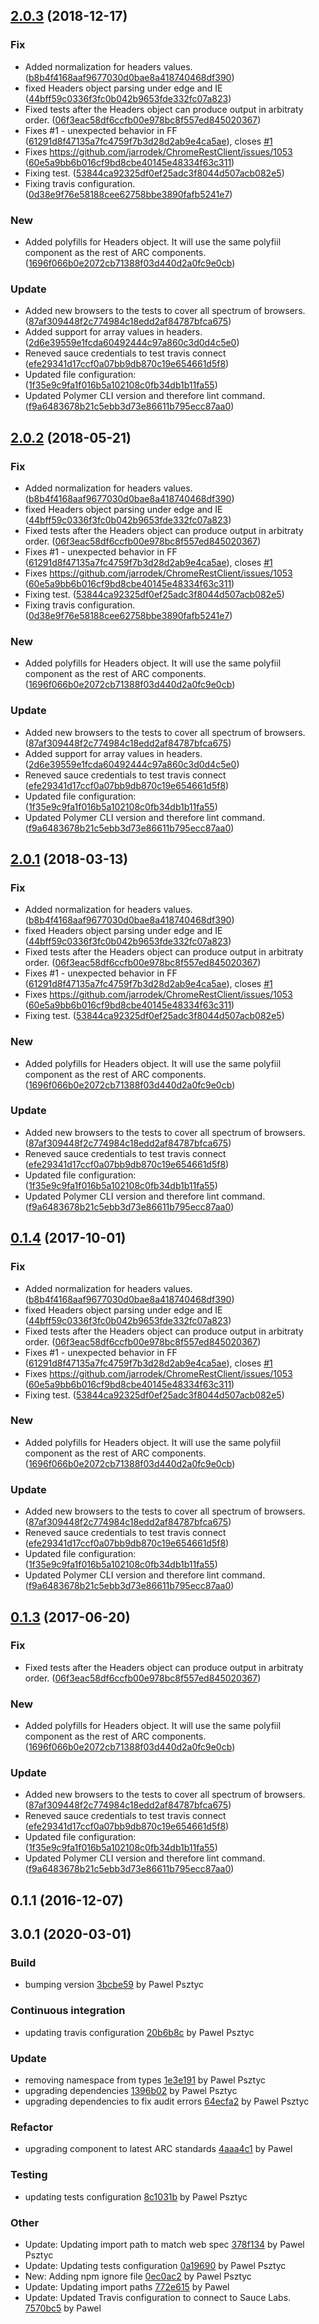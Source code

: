 <a name="2.0.3"></a>
## [2.0.3](https://github.com/advanced-rest-client/headers-parser-behavior/compare/0.1.1...2.0.3) (2018-12-17)


### Fix

* Added normalization for headers values. ([b8b4f4168aaf9677030d0bae8a418740468df390](https://github.com/advanced-rest-client/headers-parser-behavior/commit/b8b4f4168aaf9677030d0bae8a418740468df390))
* fixed Headers object parsing under edge and IE ([44bff59c0336f3fc0b042b9653fde332fc07a823](https://github.com/advanced-rest-client/headers-parser-behavior/commit/44bff59c0336f3fc0b042b9653fde332fc07a823))
* Fixed tests after the Headers object can produce output in arbitraty order. ([06f3eac58df6ccfb00e978bc8f557ed845020367](https://github.com/advanced-rest-client/headers-parser-behavior/commit/06f3eac58df6ccfb00e978bc8f557ed845020367))
* Fixes #1 - unexpected behavior in FF ([61291d8f47135a7fc4759f7b3d28d2ab9e4ca5ae](https://github.com/advanced-rest-client/headers-parser-behavior/commit/61291d8f47135a7fc4759f7b3d28d2ab9e4ca5ae)), closes [#1](https://github.com/advanced-rest-client/headers-parser-behavior/issues/1)
* Fixes https://github.com/jarrodek/ChromeRestClient/issues/1053 ([60e5a9bb6b016cf9bd8cbe40145e48334f63c311](https://github.com/advanced-rest-client/headers-parser-behavior/commit/60e5a9bb6b016cf9bd8cbe40145e48334f63c311))
* Fixing test. ([53844ca92325df0ef25adc3f8044d507acb082e5](https://github.com/advanced-rest-client/headers-parser-behavior/commit/53844ca92325df0ef25adc3f8044d507acb082e5))
* Fixing travis configuration. ([0d38e9f76e58188cee62758bbe3890fafb5241e7](https://github.com/advanced-rest-client/headers-parser-behavior/commit/0d38e9f76e58188cee62758bbe3890fafb5241e7))

### New

* Added polyfills for Headers object. It will use the same polyfiil component as the rest of ARC components. ([1696f066b0e2072cb71388f03d440d2a0fc9e0cb](https://github.com/advanced-rest-client/headers-parser-behavior/commit/1696f066b0e2072cb71388f03d440d2a0fc9e0cb))

### Update

* Added new browsers to the tests to cover all spectrum of browsers. ([87af309448f2c774984c18edd2af84787bfca675](https://github.com/advanced-rest-client/headers-parser-behavior/commit/87af309448f2c774984c18edd2af84787bfca675))
* Added support for array values in headers. ([2d6e39559e1fcda60492444c97a860c3d0d4c5e0](https://github.com/advanced-rest-client/headers-parser-behavior/commit/2d6e39559e1fcda60492444c97a860c3d0d4c5e0))
* Reneved sauce credentials to test travis connect ([efe29341d17ccf0a07bb9db870c19e654661d5f8](https://github.com/advanced-rest-client/headers-parser-behavior/commit/efe29341d17ccf0a07bb9db870c19e654661d5f8))
* Updated file configuration: ([1f35e9c9fa1f016b5a102108c0fb34db1b11fa55](https://github.com/advanced-rest-client/headers-parser-behavior/commit/1f35e9c9fa1f016b5a102108c0fb34db1b11fa55))
* Updated Polymer CLI version and therefore lint command. ([f9a6483678b21c5ebb3d73e86611b795ecc87aa0](https://github.com/advanced-rest-client/headers-parser-behavior/commit/f9a6483678b21c5ebb3d73e86611b795ecc87aa0))



<a name="2.0.2"></a>
## [2.0.2](https://github.com/advanced-rest-client/headers-parser-behavior/compare/0.1.1...2.0.2) (2018-05-21)


### Fix

* Added normalization for headers values. ([b8b4f4168aaf9677030d0bae8a418740468df390](https://github.com/advanced-rest-client/headers-parser-behavior/commit/b8b4f4168aaf9677030d0bae8a418740468df390))
* fixed Headers object parsing under edge and IE ([44bff59c0336f3fc0b042b9653fde332fc07a823](https://github.com/advanced-rest-client/headers-parser-behavior/commit/44bff59c0336f3fc0b042b9653fde332fc07a823))
* Fixed tests after the Headers object can produce output in arbitraty order. ([06f3eac58df6ccfb00e978bc8f557ed845020367](https://github.com/advanced-rest-client/headers-parser-behavior/commit/06f3eac58df6ccfb00e978bc8f557ed845020367))
* Fixes #1 - unexpected behavior in FF ([61291d8f47135a7fc4759f7b3d28d2ab9e4ca5ae](https://github.com/advanced-rest-client/headers-parser-behavior/commit/61291d8f47135a7fc4759f7b3d28d2ab9e4ca5ae)), closes [#1](https://github.com/advanced-rest-client/headers-parser-behavior/issues/1)
* Fixes https://github.com/jarrodek/ChromeRestClient/issues/1053 ([60e5a9bb6b016cf9bd8cbe40145e48334f63c311](https://github.com/advanced-rest-client/headers-parser-behavior/commit/60e5a9bb6b016cf9bd8cbe40145e48334f63c311))
* Fixing test. ([53844ca92325df0ef25adc3f8044d507acb082e5](https://github.com/advanced-rest-client/headers-parser-behavior/commit/53844ca92325df0ef25adc3f8044d507acb082e5))
* Fixing travis configuration. ([0d38e9f76e58188cee62758bbe3890fafb5241e7](https://github.com/advanced-rest-client/headers-parser-behavior/commit/0d38e9f76e58188cee62758bbe3890fafb5241e7))

### New

* Added polyfills for Headers object. It will use the same polyfiil component as the rest of ARC components. ([1696f066b0e2072cb71388f03d440d2a0fc9e0cb](https://github.com/advanced-rest-client/headers-parser-behavior/commit/1696f066b0e2072cb71388f03d440d2a0fc9e0cb))

### Update

* Added new browsers to the tests to cover all spectrum of browsers. ([87af309448f2c774984c18edd2af84787bfca675](https://github.com/advanced-rest-client/headers-parser-behavior/commit/87af309448f2c774984c18edd2af84787bfca675))
* Added support for array values in headers. ([2d6e39559e1fcda60492444c97a860c3d0d4c5e0](https://github.com/advanced-rest-client/headers-parser-behavior/commit/2d6e39559e1fcda60492444c97a860c3d0d4c5e0))
* Reneved sauce credentials to test travis connect ([efe29341d17ccf0a07bb9db870c19e654661d5f8](https://github.com/advanced-rest-client/headers-parser-behavior/commit/efe29341d17ccf0a07bb9db870c19e654661d5f8))
* Updated file configuration: ([1f35e9c9fa1f016b5a102108c0fb34db1b11fa55](https://github.com/advanced-rest-client/headers-parser-behavior/commit/1f35e9c9fa1f016b5a102108c0fb34db1b11fa55))
* Updated Polymer CLI version and therefore lint command. ([f9a6483678b21c5ebb3d73e86611b795ecc87aa0](https://github.com/advanced-rest-client/headers-parser-behavior/commit/f9a6483678b21c5ebb3d73e86611b795ecc87aa0))



<a name="2.0.1"></a>
## [2.0.1](https://github.com/advanced-rest-client/headers-parser-behavior/compare/0.1.1...2.0.1) (2018-03-13)


### Fix

* Added normalization for headers values. ([b8b4f4168aaf9677030d0bae8a418740468df390](https://github.com/advanced-rest-client/headers-parser-behavior/commit/b8b4f4168aaf9677030d0bae8a418740468df390))
* fixed Headers object parsing under edge and IE ([44bff59c0336f3fc0b042b9653fde332fc07a823](https://github.com/advanced-rest-client/headers-parser-behavior/commit/44bff59c0336f3fc0b042b9653fde332fc07a823))
* Fixed tests after the Headers object can produce output in arbitraty order. ([06f3eac58df6ccfb00e978bc8f557ed845020367](https://github.com/advanced-rest-client/headers-parser-behavior/commit/06f3eac58df6ccfb00e978bc8f557ed845020367))
* Fixes #1 - unexpected behavior in FF ([61291d8f47135a7fc4759f7b3d28d2ab9e4ca5ae](https://github.com/advanced-rest-client/headers-parser-behavior/commit/61291d8f47135a7fc4759f7b3d28d2ab9e4ca5ae)), closes [#1](https://github.com/advanced-rest-client/headers-parser-behavior/issues/1)
* Fixes https://github.com/jarrodek/ChromeRestClient/issues/1053 ([60e5a9bb6b016cf9bd8cbe40145e48334f63c311](https://github.com/advanced-rest-client/headers-parser-behavior/commit/60e5a9bb6b016cf9bd8cbe40145e48334f63c311))
* Fixing test. ([53844ca92325df0ef25adc3f8044d507acb082e5](https://github.com/advanced-rest-client/headers-parser-behavior/commit/53844ca92325df0ef25adc3f8044d507acb082e5))

### New

* Added polyfills for Headers object. It will use the same polyfiil component as the rest of ARC components. ([1696f066b0e2072cb71388f03d440d2a0fc9e0cb](https://github.com/advanced-rest-client/headers-parser-behavior/commit/1696f066b0e2072cb71388f03d440d2a0fc9e0cb))

### Update

* Added new browsers to the tests to cover all spectrum of browsers. ([87af309448f2c774984c18edd2af84787bfca675](https://github.com/advanced-rest-client/headers-parser-behavior/commit/87af309448f2c774984c18edd2af84787bfca675))
* Reneved sauce credentials to test travis connect ([efe29341d17ccf0a07bb9db870c19e654661d5f8](https://github.com/advanced-rest-client/headers-parser-behavior/commit/efe29341d17ccf0a07bb9db870c19e654661d5f8))
* Updated file configuration: ([1f35e9c9fa1f016b5a102108c0fb34db1b11fa55](https://github.com/advanced-rest-client/headers-parser-behavior/commit/1f35e9c9fa1f016b5a102108c0fb34db1b11fa55))
* Updated Polymer CLI version and therefore lint command. ([f9a6483678b21c5ebb3d73e86611b795ecc87aa0](https://github.com/advanced-rest-client/headers-parser-behavior/commit/f9a6483678b21c5ebb3d73e86611b795ecc87aa0))



<a name="0.1.4"></a>
## [0.1.4](https://github.com/advanced-rest-client/headers-parser-behavior/compare/0.1.1...0.1.4) (2017-10-01)


### Fix

* Added normalization for headers values. ([b8b4f4168aaf9677030d0bae8a418740468df390](https://github.com/advanced-rest-client/headers-parser-behavior/commit/b8b4f4168aaf9677030d0bae8a418740468df390))
* fixed Headers object parsing under edge and IE ([44bff59c0336f3fc0b042b9653fde332fc07a823](https://github.com/advanced-rest-client/headers-parser-behavior/commit/44bff59c0336f3fc0b042b9653fde332fc07a823))
* Fixed tests after the Headers object can produce output in arbitraty order. ([06f3eac58df6ccfb00e978bc8f557ed845020367](https://github.com/advanced-rest-client/headers-parser-behavior/commit/06f3eac58df6ccfb00e978bc8f557ed845020367))
* Fixes #1 - unexpected behavior in FF ([61291d8f47135a7fc4759f7b3d28d2ab9e4ca5ae](https://github.com/advanced-rest-client/headers-parser-behavior/commit/61291d8f47135a7fc4759f7b3d28d2ab9e4ca5ae)), closes [#1](https://github.com/advanced-rest-client/headers-parser-behavior/issues/1)
* Fixes https://github.com/jarrodek/ChromeRestClient/issues/1053 ([60e5a9bb6b016cf9bd8cbe40145e48334f63c311](https://github.com/advanced-rest-client/headers-parser-behavior/commit/60e5a9bb6b016cf9bd8cbe40145e48334f63c311))
* Fixing test. ([53844ca92325df0ef25adc3f8044d507acb082e5](https://github.com/advanced-rest-client/headers-parser-behavior/commit/53844ca92325df0ef25adc3f8044d507acb082e5))

### New

* Added polyfills for Headers object. It will use the same polyfiil component as the rest of ARC components. ([1696f066b0e2072cb71388f03d440d2a0fc9e0cb](https://github.com/advanced-rest-client/headers-parser-behavior/commit/1696f066b0e2072cb71388f03d440d2a0fc9e0cb))

### Update

* Added new browsers to the tests to cover all spectrum of browsers. ([87af309448f2c774984c18edd2af84787bfca675](https://github.com/advanced-rest-client/headers-parser-behavior/commit/87af309448f2c774984c18edd2af84787bfca675))
* Reneved sauce credentials to test travis connect ([efe29341d17ccf0a07bb9db870c19e654661d5f8](https://github.com/advanced-rest-client/headers-parser-behavior/commit/efe29341d17ccf0a07bb9db870c19e654661d5f8))
* Updated file configuration: ([1f35e9c9fa1f016b5a102108c0fb34db1b11fa55](https://github.com/advanced-rest-client/headers-parser-behavior/commit/1f35e9c9fa1f016b5a102108c0fb34db1b11fa55))
* Updated Polymer CLI version and therefore lint command. ([f9a6483678b21c5ebb3d73e86611b795ecc87aa0](https://github.com/advanced-rest-client/headers-parser-behavior/commit/f9a6483678b21c5ebb3d73e86611b795ecc87aa0))



<a name="0.1.3"></a>
## [0.1.3](https://github.com/advanced-rest-client/headers-parser-behavior/compare/0.1.1...v0.1.3) (2017-06-20)


### Fix

* Fixed tests after the Headers object can produce output in arbitraty order. ([06f3eac58df6ccfb00e978bc8f557ed845020367](https://github.com/advanced-rest-client/headers-parser-behavior/commit/06f3eac58df6ccfb00e978bc8f557ed845020367))

### New

* Added polyfills for Headers object. It will use the same polyfiil component as the rest of ARC components. ([1696f066b0e2072cb71388f03d440d2a0fc9e0cb](https://github.com/advanced-rest-client/headers-parser-behavior/commit/1696f066b0e2072cb71388f03d440d2a0fc9e0cb))

### Update

* Added new browsers to the tests to cover all spectrum of browsers. ([87af309448f2c774984c18edd2af84787bfca675](https://github.com/advanced-rest-client/headers-parser-behavior/commit/87af309448f2c774984c18edd2af84787bfca675))
* Reneved sauce credentials to test travis connect ([efe29341d17ccf0a07bb9db870c19e654661d5f8](https://github.com/advanced-rest-client/headers-parser-behavior/commit/efe29341d17ccf0a07bb9db870c19e654661d5f8))
* Updated file configuration: ([1f35e9c9fa1f016b5a102108c0fb34db1b11fa55](https://github.com/advanced-rest-client/headers-parser-behavior/commit/1f35e9c9fa1f016b5a102108c0fb34db1b11fa55))
* Updated Polymer CLI version and therefore lint command. ([f9a6483678b21c5ebb3d73e86611b795ecc87aa0](https://github.com/advanced-rest-client/headers-parser-behavior/commit/f9a6483678b21c5ebb3d73e86611b795ecc87aa0))



<a name="0.1.1"></a>
## 0.1.1 (2016-12-07)




<a name="3.0.1"></a>
## 3.0.1 (2020-03-01)

### Build

* bumping version [3bcbe59](https://github.com/advanced-rest-client/headers-parser-mixin/commit/3bcbe597c547f4dfdc61cdb62bcce8dc6dbfe9d2) by Pawel Psztyc


### Continuous integration

* updating travis configuration [20b6b8c](https://github.com/advanced-rest-client/headers-parser-mixin/commit/20b6b8cb32be8e2a10f5ae3529f7afd0afb05dfb) by Pawel Psztyc


### Update

* removing namespace from types [1e3e191](https://github.com/advanced-rest-client/headers-parser-mixin/commit/1e3e1911cf931be15c988afb8db2c15ea5093c7c) by Pawel Psztyc
* upgrading dependencies [1396b02](https://github.com/advanced-rest-client/headers-parser-mixin/commit/1396b024d2bd70beaf98ba09bad1f189954b4f3b) by Pawel Psztyc
* upgrading dependencies to fix audit errors [64ecfa2](https://github.com/advanced-rest-client/headers-parser-mixin/commit/64ecfa2bea5a23222b49408dd1051791bb7e5fda) by Pawel Psztyc


### Refactor

* upgrading component to latest ARC standards [4aaa4c1](https://github.com/advanced-rest-client/headers-parser-mixin/commit/4aaa4c1128e72fc99b00c533a751c7d8073544b4) by Pawel


### Testing

* updating tests configuration [8c1031b](https://github.com/advanced-rest-client/headers-parser-mixin/commit/8c1031b824dfa7595d07f9eea5dcd55cc0ad02ba) by Pawel Psztyc


### Other

* Update: Updating import path to match web spec
 [378f134](https://github.com/advanced-rest-client/headers-parser-mixin/commit/378f1344ff0be1c4fd75a04e4855726610eb235f) by Pawel Psztyc
* Update: Updating tests configuration
 [0a19690](https://github.com/advanced-rest-client/headers-parser-mixin/commit/0a19690de7bf6c4d87a14d747cd5d4d52400dc0d) by Pawel Psztyc
* New: Adding npm ignore file
 [0ec0ac2](https://github.com/advanced-rest-client/headers-parser-mixin/commit/0ec0ac2d2982e6ae457f6ce58eb238e5271a0609) by Pawel Psztyc
* Update: Updating import paths
 [772e615](https://github.com/advanced-rest-client/headers-parser-mixin/commit/772e615b2ac4525dda6ec226a0d4e0cf6abc2baa) by Pawel
* Update: Updated Travis configuration to connect to Sauce Labs.
 [7570bc5](https://github.com/advanced-rest-client/headers-parser-mixin/commit/7570bc5a82805b909467e7449ccf7fe2e5b67d0c) by Pawel


